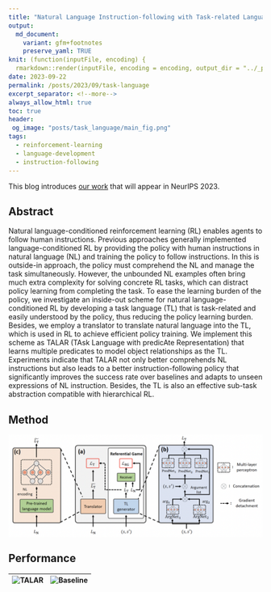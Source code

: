 ```yaml
---
title: "Natural Language Instruction-following with Task-related Language Development and Translation"
output:
  md_document:
    variant: gfm+footnotes
    preserve_yaml: TRUE
knit: (function(inputFile, encoding) {
  rmarkdown::render(inputFile, encoding = encoding, output_dir = "../_posts") })
date: 2023-09-22
permalink: /posts/2023/09/task-language
excerpt_separator: <!--more-->
always_allow_html: true
toc: true
header:
 og_image: "posts/task_language/main_fig.png"
tags:
  - reinforcement-learning
  - language-development
  - instruction-following
---
```


This blog introduces [our work](https://arxiv.org/abs/2302.09368) that will appear in NeurIPS 2023. 


## Abstract
Natural language-conditioned reinforcement learning (RL) enables agents to follow human instructions. Previous approaches generally implemented language-conditioned RL by providing the policy with human instructions in natural language (NL) and training the policy to follow instructions. In this is outside-in approach, the policy must comprehend the NL and manage the task simultaneously. However, the unbounded NL examples often bring much extra complexity for solving concrete RL tasks, which can distract policy learning from completing the task. To ease the learning burden of the policy, we investigate an inside-out scheme for natural language-conditioned RL by developing a task language (TL) that is task-related and easily understood by the policy, thus reducing the policy learning burden. Besides, we employ a translator to translate natural language into the TL, which is used in RL to achieve efficient policy training. We implement this scheme as TALAR (TAsk Language with predicAte Representation) that learns multiple predicates to model object relationships as the TL. Experiments indicate that TALAR not only better comprehends NL instructions but also leads to a better instruction-following policy that significantly improves the success rate over baselines and adapts to unseen expressions of NL instruction. Besides, the TL is also an effective sub-task abstraction compatible with hierarchical RL.


<!--more-->

## Method
<img src="../images/posts/task_language/framework.png" style="display: block; margin: auto;" />


## Performance


![TALAR](../images/posts/task_language/ours_microwave.gif) | ![Baseline](../images/posts/task_language/baseline_microwave.gif)
--- | ---